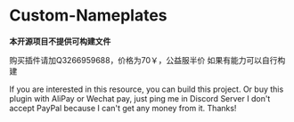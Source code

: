 # Custom-Nameplates
 
**本开源项目不提供可构建文件**

购买插件请加Q3266959688，价格为70￥，公益服半价
如果有能力可以自行构建

If you are interested in this resource, you can build this project.
Or buy this plugin with AliPay or Wechat pay, just ping me in Discord Server
I don't accept PayPal because I can't get any money from it. Thanks!
